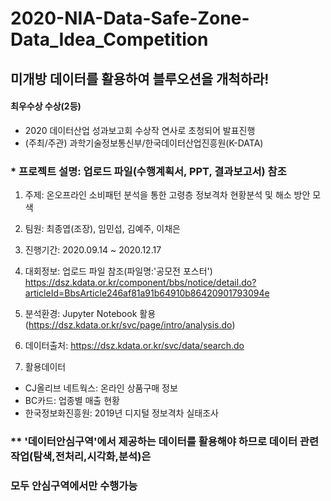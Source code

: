 # 2020-NIA-Data-Safe-Zone-Data_Idea_Competition

## 미개방 데이터를 활용하여 블루오션을 개척하라!
 #### 최우수상 수상(2등)
 - 2020 데이터산업 성과보고회 수상작 연사로 초청되어 발표진행
 - (주최/주관) 과학기술정보통신부/한국데이터산업진흥원(K-DATA)

### * 프로젝트 설명: 업로드 파일(수행계획서, PPT, 결과보고서) 참조

1. 주제: 온오프라인 소비패턴 분석을 통한 고령층 정보격차 현황분석 및 해소 방안 모색

2. 팀원: 최종엽(조장), 임민섭, 김예주, 이채은

3. 진행기간: 2020.09.14 ~ 2020.12.17

4. 대회정보: 업로드 파일 참조(파일명:'공모전 포스터')
            https://dsz.kdata.or.kr/component/bbs/notice/detail.do?articleId=BbsArticle246af81a91b64910b86420901793094e

5. 분석환경: Jupyter Notebook 활용
  (https://dsz.kdata.or.kr/svc/page/intro/analysis.do)

6. 데이터출처: https://dsz.kdata.or.kr/svc/data/search.do

7. 활용데이터
- CJ올리브 네트웍스: 온라인 상품구매 정보 
- BC카드: 업종별 매출 현황
- 한국정보화진흥원: 2019년 디지털 정보격차 실태조사

### ** '데이터안심구역'에서 제공하는 데이터를 활용해야 하므로 데이터 관련 작업(탐색,전처리,시각화,분석)은 
###     모두 안심구역에서만 수행가능

 



